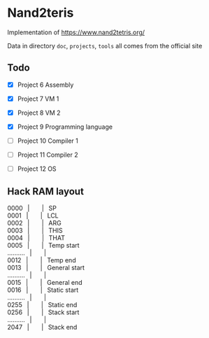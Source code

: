 # Nand2teris

Implementation of https://www.nand2tetris.org/

Data in directory `doc`, `projects`, `tools` all comes from the official site

## Todo

- [x] Project 6 Assembly
- [x] Project 7 VM 1
- [x] Project 8 VM 2
- [x] Project 9 Programming language
- [ ] Project 10 Compiler 1
- [ ] Project 11 Compiler 2
- [ ] Project 12 OS


## Hack RAM layout

0000 &ensp;|&ensp;&ensp;&ensp;&ensp;| &ensp;SP \
0001 &ensp;|&ensp;&ensp;&ensp;&ensp;| &ensp;LCL \
0002 &ensp;|&ensp;&ensp;&ensp;&ensp;| &ensp;ARG \
0003 &ensp;|&ensp;&ensp;&ensp;&ensp;| &ensp;THIS \
0004 &ensp;|&ensp;&ensp;&ensp;&ensp;| &ensp;THAT \
0005 &ensp;|&ensp;&ensp;&ensp;&ensp;| &ensp;Temp start \
.......... &ensp;|&ensp;&ensp;&ensp;&ensp;| &ensp;\
0012 &ensp;|&ensp;&ensp;&ensp;&ensp;| &ensp;Temp end\
0013 &ensp;|&ensp;&ensp;&ensp;&ensp;| &ensp;General start\
.......... &ensp;|&ensp;&ensp;&ensp;&ensp;| &ensp;\
0015 &ensp;|&ensp;&ensp;&ensp;&ensp;| &ensp;General end\
0016 &ensp;|&ensp;&ensp;&ensp;&ensp;| &ensp;Static start\
.......... &ensp;|&ensp;&ensp;&ensp;&ensp;| &ensp;\
0255 &ensp;|&ensp;&ensp;&ensp;&ensp;| &ensp;Static end\
0256 &ensp;|&ensp;&ensp;&ensp;&ensp;| &ensp;Stack start\
.......... &ensp;|&ensp;&ensp;&ensp;&ensp;| &ensp;\
2047 &ensp;|&ensp;&ensp;&ensp;&ensp;| &ensp;Stack end